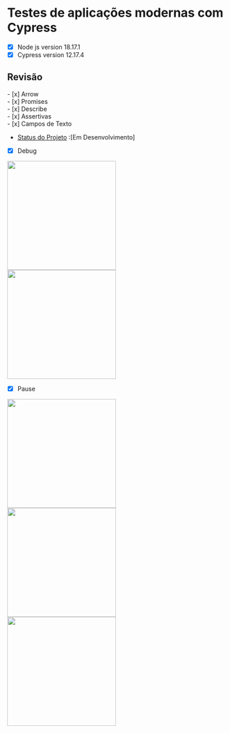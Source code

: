 # Testes de aplicações modernas com Cypress
- [X] Node js version 18.17.1
- [X] Cypress version 12.17.4

<h2> Revisão</h2>
- [x] Arrow <br>       
- [x] Promises <br>
- [x] Describe <br>
- [x] Assertivas <br>
- [x] Campos de Texto <br>
 
* [Status do Projeto]() :[Em Desenvolvimento] 
   
- [x] Debug <br>
<p float="left">

 <img src="https://github.com/JoniclerSaldanha01/Testes-de-aplicacoes-modernas-com-Cypress/assets/92189129/75e87583-2247-4fa5-97c9-c0691fd31a0b.jpg" width="250" /> <br>
 <img src="https://github.com/JoniclerSaldanha01/Testes-de-aplicacoes-modernas-com-Cypress/assets/92189129/1abbe84f-2467-4c1f-8f05-5a489b74b490.jpg" width="250" /> <br>
- [x] Pause <br>
<p float="left">
 <img src="https://github.com/JoniclerSaldanha01/Testes-de-aplicacoes-modernas-com-Cypress/assets/92189129/f7b038d1-e8cd-45c5-947d-d2da3e84724c.jpg" width="250" /> <br>
 <img src="https://github.com/JoniclerSaldanha01/Testes-de-aplicacoes-modernas-com-Cypress/assets/92189129/b14e3f99-97dd-4c1c-946a-d6a92638ce32.jpg" width="250" /> <br>
 <img src="https://github.com/JoniclerSaldanha01/Testes-de-aplicacoes-modernas-com-Cypress/assets/92189129/cddd656d-5ebe-4a34-821b-729200e99fbb.jpg" width="250" />
  
